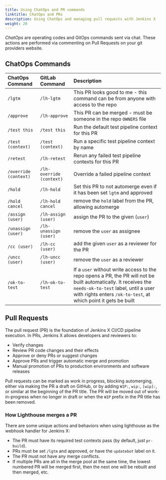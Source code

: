 ```yaml
---
title: Using ChatOps and PR commands
linktitle: ChatOps and PRs
description: Using ChatOps and managing pull requests with Jenkins X
weight: 20
---
```


_ChatOps_ are operating codes and GitOps commands sent via chat.
These actions are performed via commenting on Pull Requests on your git providers website.

## ChatOps Commands

| ChatOps Command | GitLab Command | Description |
|       :---      |       :---     |    :---     |
| `/lgtm` | `/lh-lgtm` | This PR looks good to me - this command can be from anyone with access to the repo |
| `/approve` | `/lh-approve` | This PR can be merged - must be someone in the repo `OWNERS` file |
| `/test this` | `/test this` | Run the default test pipeline context for this PR |
| `/test (context)` | `/test (context)` | Run a specific test pipeline context by name |
| `/retest` | `/lh-retest` | Rerun any failed test pipeline contexts for this PR |
| `/override (context)` | `/lh-override (context)` | Override a failed pipeline context |
| `/hold` | `/lh-hold` | Set this PR to not automerge even if it has been set `lgtm` and approved |
| `/hold cancel` | `/lh-hold cancel` | remove the `hold` label from the PR, allowing automerge |
| `/assign (user)` | `/lh-assign (user)` | assign the PR to the given (`user`) |
| `/unassign (user)` |  `/lh-unassign (user)` | remove the `user` as assignee |
| `/cc (user)` |  `/lh-cc (user)` | add the given `user` as a reviewer for the PR |
| `/uncc (user)` |  `/lh-uncc (user)` | remove the `user` as a reviewer |
| `/ok-to-test` |  `/lh-ok-to-test` | If a `user` without write access to the repo opens a PR, the PR will not be built automatically. It receives the `needs-ok-to-test` label, until a user with rights enters `/ok-to-test`, at which point it gets be built |

## Pull Requests

The pull request (PR) is the foundation of Jenkins X CI/CD pipeline execution.
In PRs, Jenkins X allows developers and reviewers to:

* Verify changes
* Review PR code changes and their effects
* Approve or deny PRs or suggest changes
* Approve PRs and trigger automatic merge and promotion
* Manual promotion of PRs to production environments and software releases

Pull requests can be marked as work in progress, blocking automerging, either via making the PR a draft on GitHub, or by adding `WIP:`, `wip:`, `[wip]:`, or similar at the beginning of the PR title.
The PR will be moved out of work-in-progress when no longer in draft or when the `WIP` prefix in the PR title has been removed.

### How Lighthouse merges a PR

There are some unique actions and behaviors when using lighthouse as the webhook handler for Jenkins X:

* The PR must have its required test contexts pass (by default, just `pr-build`).
* PRs must be set `/lgtm` and approved, or have the `updatebot` label on it.
* The PR must not have any merge conflicts.
* If multiple PRs are all in the merge pool at the same time, the lowest numbered PR will be merged first, then the next one will be rebuilt and then merged, etc.
